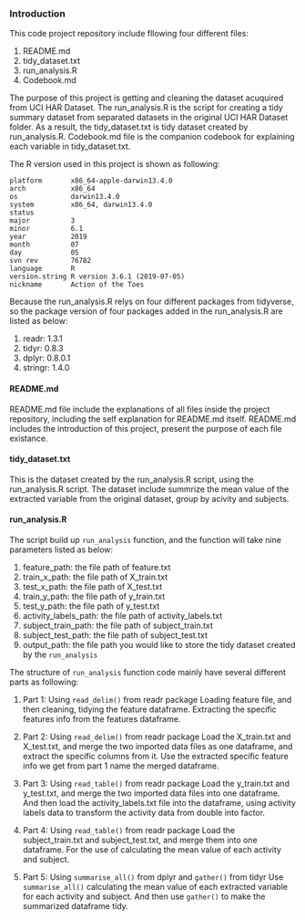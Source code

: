 ### Introduction

This code project repository include fllowing four different files:

1. README.md
2. tidy_dataset.txt
3. run_analysis.R
4. Codebook.md

The purpose of this project is getting and cleaning the dataset acuquired from UCI HAR Dataset. The run_analysis.R is the script for creating a tidy summary dataset from separated datasets in the original UCI HAR Dataset folder. As a result, the tidy_dataset.txt is tidy dataset created by run_analysis.R. Codebook.md file is the companion codebook for explaining each variable in tidy_dataset.txt.

The R version used in this project is shown as following:

<!-- -->
    platform       x86_64-apple-darwin13.4.0   
    arch           x86_64                      
    os             darwin13.4.0                
    system         x86_64, darwin13.4.0        
    status                                     
    major          3                           
    minor          6.1                         
    year           2019                        
    month          07                          
    day            05                          
    svn rev        76782                       
    language       R                           
    version.string R version 3.6.1 (2019-07-05)
    nickname       Action of the Toes  

Because the run_analysis.R relys on four different packages from tidyverse, so the package version of four packages added in the run_analysis.R are listed as below:
1. readr: 1.3.1
2. tidyr: 0.8.3
3. dplyr: 0.8.0.1
4. stringr: 1.4.0

#### README.md

README.md file include the explanations of all files inside the project repository, including the self explanation for README.md itself. README.md includes the introduction of this project, present the purpose of each file existance.

#### tidy_dataset.txt

This is the dataset created by the run_analysis.R script, using the run_analysis.R script. The dataset include summrize the mean value of the extracted variable from the original dataset, group by acivity and subjects.

#### run_analysis.R

The script build up `run_analysis` function, and the function will take nine parameters listed as below:
1. feature_path: the file path of feature.txt
2. train_x_path: the file path of X_train.txt
3. test_x_path: the file path of X_test.txt
4. train_y_path: the file path of y_train.txt
5. test_y_path: the file path of y_test.txt
6. activity_labels_path: the file path of activity_labels.txt
7. subject_train_path: the file path of subject_train.txt
8. subject_test_path: the file path of subject_test.txt
9. output_path: the file path you would like to store the tidy dataset created by the `run_analysis`

The structure of `run_analysis` function code mainly have several different parts as following:

1. Part 1: Using `read_delim()` from readr package
    Loading feature file, and then cleaning, tidying the feature dataframe. Extracting the specific features info from the features dataframe.

2. Part 2: Using `read_delim()` from readr package
    Load the X_train.txt and X_test.txt, and merge the two imported data files as one dataframe, and extract the specific columns from it. Use the extracted specific feature info we get from part 1 name the merged dataframe. 

3. Part 3: Using `read_table()` from readr package
    Load the y_train.txt and y_test.txt, and merge the two imported data files into one dataframe. And then load the activity_labels.txt file into the dataframe, using activity labels data to transform the activity data from double into factor.

4. Part 4: Using `read_table()` from readr package
    Load the subject_train.txt and subject_test.txt, and merge them into one dataframe. For the use of calculating the mean value of each activity and subject.

5. Part 5: Using `summarise_all()` from dplyr and `gather()` from tidyr
    Use `summarise_all()` calculating the mean value of each extracted variable for each activity and subject. And then use `gather()` to make the summarized dataframe tidy.